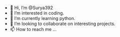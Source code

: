 - 👋 Hi, I’m @Surya392
- 👀 I’m interested in coding.
- 🌱 I’m currently learning python.
- 💞️ I’m looking to collaborate on interesting projects.
- 📫 How to reach me ...

<!---
Surya392/Surya392 is a ✨ special ✨ repository because its `README.md` (this file) appears on your GitHub profile.
You can click the Preview link to take a look at your changes.
--->
